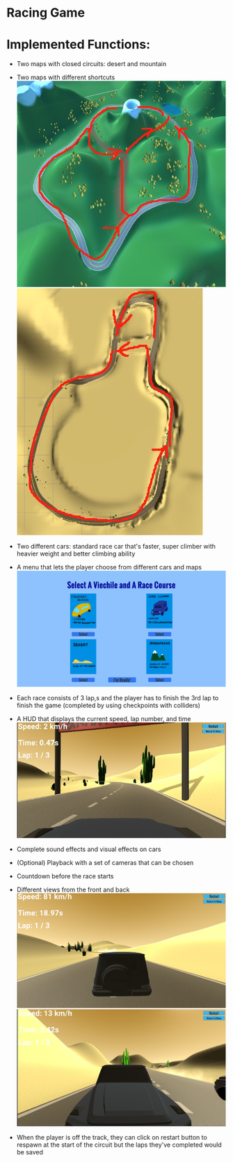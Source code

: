 # Racing Game
# Implemented Functions:
- Two maps with closed circuits: desert and mountain
- Two maps with different shortcuts
 ![shotrcut1](/Images/shortcut1.png)
 ![shortcut2](/Images/shortcut2.png)
- Two different cars: standard race car that's faster, super climber with heavier weight and better climbing ability
- A menu that lets the player choose from different cars and maps
  ![menu](/Images/menu.png)
- Each race consists of 3 lap,s and the player has to finish the 3rd lap to finish the game (completed by using checkpoints with colliders)
- A HUD that displays the current speed, lap number, and time
  ![shotrcut1](/Images/ui.png)
- Complete sound effects and visual effects on cars
- (Optional) Playback with a set of cameras that can be chosen

- Countdown before the race starts
- Different views from the front and back
  ![shotrcut1](/Images/view1.png)
  ![shotrcut1](/Images/view2.png)
- When the player is off the track, they can click on restart button to respawn at the start of the circuit but the laps they've completed would be saved
